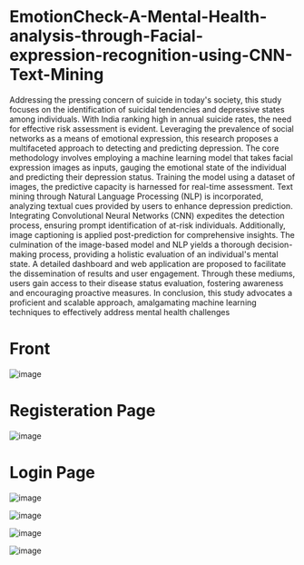 # EmotionCheck-A-Mental-Health-analysis-through-Facial-expression-recognition-using-CNN-Text-Mining
Addressing the pressing concern of suicide in today's society, this study focuses on the identification of suicidal tendencies and depressive states among individuals. With India ranking high in annual suicide rates, the need for effective risk assessment is evident. Leveraging the prevalence of social networks as a means of emotional expression, this research proposes a multifaceted approach to detecting and predicting depression.
The core methodology involves employing a machine learning model that takes facial expression images as inputs, gauging the emotional state of the individual and predicting their depression status. Training the model using a dataset of images, the predictive capacity is harnessed for real-time assessment. Text mining through Natural Language Processing (NLP) is incorporated, analyzing textual cues provided by users to enhance depression prediction.
Integrating Convolutional Neural Networks (CNN) expedites the detection process, ensuring prompt identification of at-risk individuals. Additionally, image captioning is applied post-prediction for comprehensive insights. The culmination of the image-based model and NLP yields a thorough decision-making process, providing a holistic evaluation of an individual's mental state.
A detailed dashboard and web application are proposed to facilitate the dissemination of results and user engagement. Through these mediums, users gain access to their disease status evaluation, fostering awareness and encouraging proactive measures. In conclusion, this study advocates a proficient and scalable approach, amalgamating machine learning techniques to effectively address mental health challenges
# Front
![image](https://github.com/suhani2812/EmotionCheck-A-Mental-Health-analysis-through-Facial-expression-recognition-using-CNN-Text-Mining/assets/97598197/a5d28c89-4ca4-42c9-bd77-7bab66a18535)
# Registeration Page
![image](https://github.com/suhani2812/EmotionCheck-A-Mental-Health-analysis-through-Facial-expression-recognition-using-CNN-Text-Mining/assets/97598197/82a698a2-e015-4231-9c22-6f4747ca3252)
# Login Page
![image](https://github.com/suhani2812/EmotionCheck-A-Mental-Health-analysis-through-Facial-expression-recognition-using-CNN-Text-Mining/assets/97598197/c6f916f0-2ea2-4061-ba03-010036b26442)

![image](https://github.com/suhani2812/EmotionCheck-A-Mental-Health-analysis-through-Facial-expression-recognition-using-CNN-Text-Mining/assets/97598197/1b3ba1df-2a5d-41bb-a81d-bad9a10c8085)

![image](https://github.com/suhani2812/EmotionCheck-A-Mental-Health-analysis-through-Facial-expression-recognition-using-CNN-Text-Mining/assets/97598197/c333dc95-38d6-44c3-ac51-b307db3cdf72)

![image](https://github.com/suhani2812/EmotionCheck-A-Mental-Health-analysis-through-Facial-expression-recognition-using-CNN-Text-Mining/assets/97598197/6ad0d847-2280-4e02-b4ba-0b78f70ef246)






